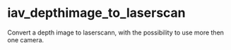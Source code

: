 # iav_depthimage_to_laserscan
Convert a depth image to laserscann, with the possibility to use more then one camera.
